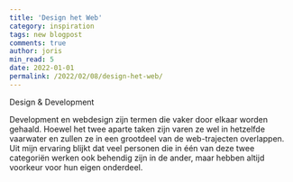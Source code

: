 ```yaml
---
title: 'Design het Web'
category: inspiration
tags: new blogpost
comments: true
author: joris
min_read: 5
date: 2022-01-01
permalink: /2022/02/08/design-het-web/
---
```


<!-- Section: Intro -->

Design & Development

Development en webdesign zijn termen die vaker door elkaar worden gehaald.
Hoewel het twee aparte taken zijn varen ze wel in hetzelfde vaarwater en zullen ze in een grootdeel van de web-trajecten overlappen. Uit mijn ervaring blijkt dat veel personen die in één van deze twee categoriën werken ook behendig zijn in de ander, maar hebben altijd voorkeur voor hun eigen onderdeel.
